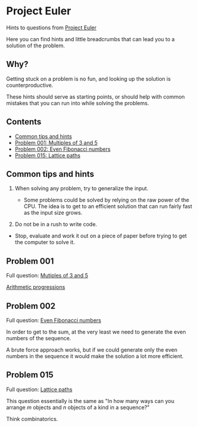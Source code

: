 # Project Euler

Hints to questions from [Project Euler](https://projecteuler.net/)

Here you can find hints and little breadcrumbs that can lead you to a solution of the problem.

## Why?
Getting stuck on a problem is no fun, and looking up the solution is counterproductive.

These hints should serve as starting points, or should help with common mistakes that you can run into while solving the problems.

## Contents
* [Common tips and hints](#common-tips-and-hints)
* [Problem 001: Multiples of 3 and 5](#problem-001)
* [Problem 002: Even Fibonacci numbers](#problem-002)
* [Problem 015: Lattice paths](#problem-015)

## Common tips and hints
1. When solving any problem, try to generalize the input.
	* Some problems could be solved by relying on the raw power of the CPU. The idea is to get to an efficient solution that can run fairly fast as the input size grows.

2. Do not be in a rush to write code. 	
* Stop, evaluate and work it out on a piece of paper before trying to get the computer to solve it.

## Problem 001
Full question: [Mutiples of 3 and 5](https://projecteuler.net/problem=1)

[Arithmetic progressions](https://en.wikipedia.org/wiki/Arithmetic_progression)

## Problem 002
Full question: [Even Fibonacci numbers](http5s://projecteuler.net/problem=2)

In order to get to the sum, at the very least we need to generate the even numbers of the sequence.

A brute force approach works, but if we could generate only the even numbers in the sequence it would make the solution a lot more efficient.

## Problem 015
Full question: [Lattice paths](https://projecteuler.net/problem=15)

This question essentially is the same as "In how many ways can you arrange _m_ objects and _n_ objects of a kind in a sequence?"

Think combinatorics.
